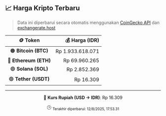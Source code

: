 

<!-- HARGA_KRIPTO -->
## 📈 Harga Kripto Terbaru

> Data ini diperbarui secara otomatis menggunakan [CoinGecko API](https://www.coingecko.com/) dan [exchangerate.host](https://exchangerate.host/)

<div align="center">

| 🪙 Token | 💰 Harga (IDR) |
|:------:|---------------:|
| 🟠 **Bitcoin (BTC)**   | Rp 1.933.618.071 |
| 🔵 **Ethereum (ETH)**  | Rp 69.960.265 |
| 🟣 **Solana (SOL)**    | Rp 2.852.369 |
| 🟢 **Tether (USDT)**   | Rp 16.309 |

---

💱 **Kurs Rupiah (USD → IDR)**: Rp 16.309

🕒 <sub>Terakhir diperbarui: 12/8/2025, 17.53.31</sub>

</div>
<!-- /HARGA_KRIPTO -->